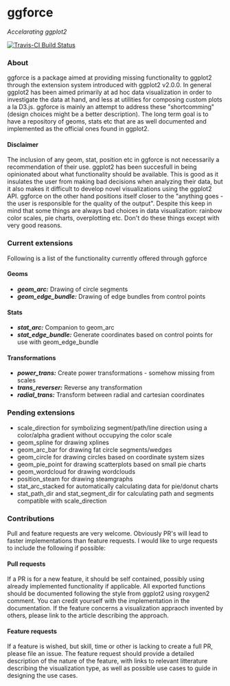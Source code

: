 # ggforce
*Accelarating ggplot2*

[![Travis-CI Build Status](https://travis-ci.org/thomasp85/ggforce.svg?branch=master)](https://travis-ci.org/thomasp85/ggforce)

### About
ggforce is a package aimed at providing missing functionality to ggplot2 through
the extension system introduced with ggplot2 v2.0.0. In general ggplot2 has been
aimed primarily at ad hoc data visualization in order to investigate the data at 
hand, and less at utilities for composing custom plots a la D3.js. ggforce is 
mainly an attempt to address these "shortcomming" (design choices might be a 
better description). The long term goal is to have a repository of geoms, stats
etc that are as well documented and implemented as the official ones found in 
ggplot2.

#### Disclaimer
The inclusion of any geom, stat, position etc in ggforce is not necessarily a 
recommendation of their use. ggplot2 has been succesfull in being opinionated
about what functionality should be available. This is good as it insulates the
user from making bad decisions when analyzing their data, but it also makes it
difficult to develop novel visualizations using the ggplot2 API. ggforce on the
other hand positions itself closer to the "anything goes - the user is 
responsible for the quality of the output". Despite this keep in mind that some
things are always bad choices in data visualization: rainbow color scales, pie 
charts, overplotting etc. Don't do these things except with very good reasons.

### Current extensions
Following is a list of the functionality currently offered through ggforce

#### Geoms
- ***geom_arc:*** Drawing of circle segments
- ***geom_edge_bundle:*** Drawing of edge bundles from control points

#### Stats
- ***stat_arc:*** Companion to geom_arc
- ***stat_edge_bundle:*** Generate coordinates based on control points for use with
geom_edge_bundle

#### Transformations
- ***power_trans:*** Create power transformations - somehow missing from scales
- ***trans_reverser:*** Reverse any transformation
- ***radial_trans:*** Transform between radial and cartesian coordinates

### Pending extensions
- scale_direction for symbolizing segment/path/line direction using a 
color/alpha gradient without occupying the color scale
- geom_spline for drawing xplines
- geom_arc_bar for drawing fat circle segments/wedges
- geom_circle for drawing circles based on coordinate system sizes
- geom_pie_point for drawing scatterplots based on small pie charts
- geom_wordcloud for drawing wordclouds
- position_steam for drawing steamgraphs
- stat_arc_stacked for automatically calculating data for pie/donut charts
- stat_path_dir and stat_segment_dir for calculating path and segments 
compatible with scale_direction

### Contributions
Pull and feature requests are very welcome. Obviously PR's will lead to faster
implementations than feature requests. I would like to urge requests to include
the following if possible:

#### Pull requests
If a PR is for a new feature, it should be self contained, possibly using 
already implemented functionality if applicable. All exported functions should
be documented following the style from ggplot2 using roxygen2 comment. You can
credit yourself with the implementation in the documentation. If the feature 
concerns a visualization appraoch invented by others, please link to the article
describing the approach.

#### Feature requests
If a feature is wished, but skill, time or other is lacking to create a full PR,
please file an issue. The feature request should provide a detailed description
of the nature of the feature, with links to relevant litterature describing the
visualization type, as well as possible use cases to guide in designing the use
cases.
